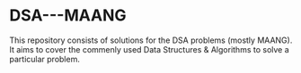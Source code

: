 # DSA---MAANG
This repository consists of solutions for the DSA problems (mostly MAANG). It aims to cover the commenly used Data Structures &amp; Algorithms to solve a particular problem.
